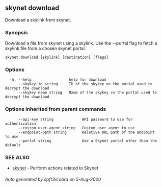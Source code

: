 ## skynet download

Download a skylink from skynet.

### Synopsis

Download a file from skynet using a skylink. Use the --portal flag to
fetch a skylink file from a chosen skynet portal.

```
skynet download [skylink] [destination] [flags]
```

### Options

```
  -h, --help                 help for download
      --skykey-id string     ID of the skykey on the portal used to decrypt the download
      --skykey-name string   Name of the skykey on the portal used to decrypt the download
```

### Options inherited from parent commands

```
      --api-key string             API password to use for authentication
      --custom-user-agent string   Custom user agent to use
      --endpoint-path string       Relative URL path of the endpoint to use
      --portal string              Use a Skynet portal other than the default
```

### SEE ALSO

* [skynet](skynet.md)	 - Perform actions related to Skynet

###### Auto generated by spf13/cobra on 5-Aug-2020
